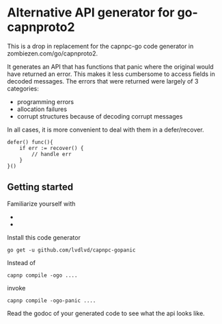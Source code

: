 # Alternative API generator for go-capnproto2

This is a drop in replacement for the capnpc-go code generator in zombiezen.com/go/capnproto2.

It generates an API that has functions that panic where the original would have returned an error.
This makes it less cumbersome to access fields in decoded messages.  The errors that were returned
were largely of 3 categories:
- programming errors
- allocation failures
- corrupt structures because of decoding corrupt messages

In all cases, it is more convenient to deal with them in a defer/recover.

	defer() func(){
		if err := recover() {
			// handle err
		}
	}()

## Getting started

Familiarize yourself with

- [godoc]: https://godoc.org/zombiezen.com/go/capnproto2
- [capnproto]: https://capnproto.org/

Install this code generator

	go get -u github.com/lvdlvd/capnpc-gopanic

Instead of 

	capnp compile -ogo ....

invoke

	capnp compile -ogo-panic ....

Read the godoc of your generated code to see what the api looks like.
